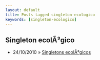 ```yaml
---
layout: default
title: Posts tagged singleton-ecologico
keywords: [singleton-ecologico]
---
```

<h2 class="category">Singleton ecolÃ³gico</h2>
<ul class="posts">
<li>
<p>
<span class="date">24/10/2010</span> &raquo;
<a href="/blog/singletons-ecologicos">Singletons ecolÃ³gicos</a>
</p>
</li>
</ul>
